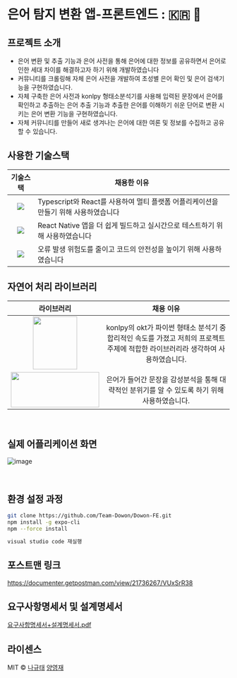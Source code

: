 # 은어 탐지 변환 앱-프론트엔드 : 🇰🇷 💬

## 프로젝트 소개
- 은어 변환 및 추출 기능과 은어 사전을 통해 은어에 대한 정보를 공유하면서 은어로 인한 세대 차이를 해결하고자 하기 위해 개발하였습니다
- 커뮤니티를 크롤링해 자체 은어 사전을 개발하여 초성별 은어 확인 및 은어 검색기능을 구현하였습니다.
- 자체 구축한 은어 사전과 konlpy 형태소분석기를 사용해 입력된 문장에서 은어를 확인하고 추출하는 은어 추출 기능과 추출한 은어를 이해하기 쉬운 단어로 변환 시키는 은어 변환 기능을 구현하였습니다.
- 자체 커뮤니티를 만들어 새로 생겨나는 은어에 대한 여론 및 정보를 수집하고 공유할 수 있습니다.

## 사용한 기술스택
| 기술스택 | 채용한 이유 | 
| :-----------------------------------------------: | ---------------------------------------------- |
| <img src="https://img.shields.io/badge/React Native-61DAFB?style=for-the-badge&logo=React&logoColor=white"> | Typescript와 React를 사용하여 멀티 플랫폼 어플리케이션을 만들기 위해 사용하였습니다 | 
| <img src="https://img.shields.io/badge/Expo Go-000020?style=for-the-badge&logo=Expo&logoColor=white&margin=auto"> | React Native 앱을 더 쉽게 빌드하고 실시간으로 테스트하기 위해 사용하였습니다 |
| <img src="https://img.shields.io/badge/TypeScript-007ACC?style=for-the-badge&logo=typescript&logoColor=white"> | 오류 발생 위험도를 줄이고 코드의 안전성을 높이기 위해 사용하였습니다 |

## 자연어 처리 라이브러리

|                     라이브러리                      |                     채용 이유                     | 
|:-----------------------------------------------:|:----------------------------------------------:|
| <img src="https://user-images.githubusercontent.com/62326659/201982878-ecad8e50-3210-4b8c-a010-5fcef6cd621d.png" width="100" height="120"/> | konlpy의 okt가 파이썬 형태소 분석기 중 합리적인 속도를 가졌고 저희의 프로젝트 주제에 적합한 라이브러리라 생각하여 사용하였습니다. |
| <img src="https://user-images.githubusercontent.com/62326659/201983024-3b69b8e2-be3e-4ebf-ba5b-a7e8e19c6e6b.png" width="200" height="80"/> | 은어가 들어간 문장을 감성분석을 통해 대략적인 분위기를 알 수 있도록 하기 위해 사용하였습니다. | 
<br>

## 실제 어플리케이션 화면
![image](https://user-images.githubusercontent.com/62326659/229184695-bdfc9d79-a2f6-444c-8cd8-7a636e8b132d.png)


<br>

## 환경 설정 과정

```bash
git clone https://github.com/Team-Dowon/Dowon-FE.git
npm install -g expo-cli
npm --force install

visual studio code 재실행
```

## 포스트맨 링크
https://documenter.getpostman.com/view/21736267/VUxSrR38

## 요구사항명세서 및 설계명세서
[요구사항명세서+설계명세서.pdf](https://github.com/Team-Dowon/Dowon-FE/files/10682441/%2B.pdf)

## 라이센스

MIT &copy; [나규태](mailto:ncb6206@gmail.com) [양영재](mailto:y2336789@gmail.com)
